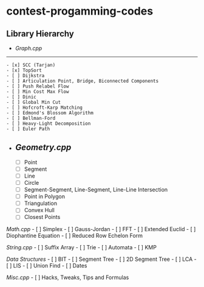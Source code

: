 contest-progamming-codes
========================

Library Hierarchy
-----------------

  - *Graph.cpp*
  -----------
    - [x] SCC (Tarjan)
    - [x] TopSort
    - [ ] Dijkstra
    - [ ] Articulation Point, Bridge, Biconnected Components
    - [ ] Push Relabel Flow
    - [ ] Min Cost Max Flow
    - [ ] Dinic
    - [ ] Global Min Cut
    - [ ] Hofcroft-Karp Matching
    - [ ] Edmond's Blossom Algorithm
    - [ ] Bellman-Ford
    - [ ] Heavy-Light Decomposition
    - [ ] Euler Path
    
  - *Geometry.cpp*
    --------------
    - [ ] Point
    - [ ] Segment
    - [ ] Line
    - [ ] Circle
    - [ ] Segment-Segment, Line-Segment, Line-Line Intersection
    - [ ] Point in Polygon
    - [ ] Triangulation
    - [ ] Convex Hull
    - [ ] Closest Points
    
  *Math.cpp*
    - [ ] Simplex
    - [ ] Gauss-Jordan
    - [ ] FFT
    - [ ] Extended Euclid
    - [ ] Diophantine Equation
    - [ ] Reduced Row Echelon Form
    
  *String.cpp*
    - [ ] Suffix Array
    - [ ] Trie
    - [ ] Automata
    - [ ] KMP
    
  *Data Structures*
    - [ ] BIT
    - [ ] Segment Tree
    - [ ] 2D Segment Tree
    - [ ] LCA
    - [ ] LIS
    - [ ] Union Find
    - [ ] Dates
    
  *Misc.cpp*
    - [ ] Hacks, Tweaks, Tips and Formulas
  
